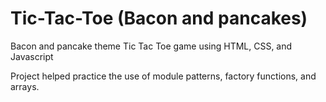 # Tic-Tac-Toe (Bacon and pancakes)
Bacon and pancake theme Tic Tac Toe game using HTML, CSS, and Javascript

Project helped practice the use of module patterns, factory functions, and arrays. 